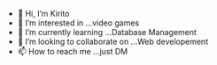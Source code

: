 - 👋 Hi, I’m Kirito
- 👀 I’m interested in ...video games
- 🌱 I’m currently learning ...Database Management
- 💞️ I’m looking to collaborate on ...Web developement
- 📫 How to reach me ...just DM

<!---
Kirito-Excalibur/Kirito-Excalibur is a ✨ special ✨ repository because its `README.md` (this file) appears on your GitHub profile.
You can click the Preview link to take a look at your changes.
--->

